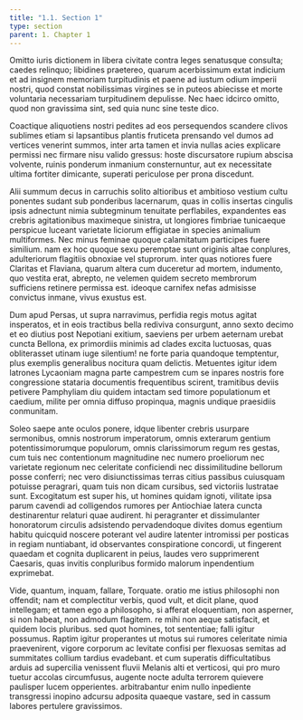 ```yaml
---
title: "1.1. Section 1"
type: section
parent: 1. Chapter 1
---
```

Omitto iuris dictionem in libera civitate contra leges senatusque consulta; caedes relinquo; libidines praetereo, quarum acerbissimum extat indicium et ad insignem memoriam turpitudinis et paene ad iustum odium imperii nostri, quod constat nobilissimas virgines se in puteos abiecisse et morte voluntaria necessariam turpitudinem depulisse. Nec haec idcirco omitto, quod non gravissima sint, sed quia nunc sine teste dico.

Coactique aliquotiens nostri pedites ad eos persequendos scandere clivos sublimes etiam si lapsantibus plantis fruticeta prensando vel dumos ad vertices venerint summos, inter arta tamen et invia nullas acies explicare permissi nec firmare nisu valido gressus: hoste discursatore rupium abscisa volvente, ruinis ponderum inmanium consternuntur, aut ex necessitate ultima fortiter dimicante, superati periculose per prona discedunt.

Alii summum decus in carruchis solito altioribus et ambitioso vestium cultu ponentes sudant sub ponderibus lacernarum, quas in collis insertas cingulis ipsis adnectunt nimia subtegminum tenuitate perflabiles, expandentes eas crebris agitationibus maximeque sinistra, ut longiores fimbriae tunicaeque perspicue luceant varietate liciorum effigiatae in species animalium multiformes.
Nec minus feminae quoque calamitatum participes fuere similium. nam ex hoc quoque sexu peremptae sunt originis altae conplures, adulteriorum flagitiis obnoxiae vel stuprorum. inter quas notiores fuere Claritas et Flaviana, quarum altera cum duceretur ad mortem, indumento, quo vestita erat, abrepto, ne velemen quidem secreto membrorum sufficiens retinere permissa est. ideoque carnifex nefas admisisse convictus inmane, vivus exustus est.

Dum apud Persas, ut supra narravimus, perfidia regis motus agitat insperatos, et in eois tractibus bella rediviva consurgunt, anno sexto decimo et eo diutius post Nepotiani exitium, saeviens per urbem aeternam urebat cuncta Bellona, ex primordiis minimis ad clades excita luctuosas, quas obliterasset utinam iuge silentium! ne forte paria quandoque temptentur, plus exemplis generalibus nocitura quam delictis.
Metuentes igitur idem latrones Lycaoniam magna parte campestrem cum se inpares nostris fore congressione stataria documentis frequentibus scirent, tramitibus deviis petivere Pamphyliam diu quidem intactam sed timore populationum et caedium, milite per omnia diffuso propinqua, magnis undique praesidiis conmunitam.

Soleo saepe ante oculos ponere, idque libenter crebris usurpare sermonibus, omnis nostrorum imperatorum, omnis exterarum gentium potentissimorumque populorum, omnis clarissimorum regum res gestas, cum tuis nec contentionum magnitudine nec numero proeliorum nec varietate regionum nec celeritate conficiendi nec dissimilitudine bellorum posse conferri; nec vero disiunctissimas terras citius passibus cuiusquam potuisse peragrari, quam tuis non dicam cursibus, sed victoriis lustratae sunt.
Excogitatum est super his, ut homines quidam ignoti, vilitate ipsa parum cavendi ad colligendos rumores per Antiochiae latera cuncta destinarentur relaturi quae audirent. hi peragranter et dissimulanter honoratorum circulis adsistendo pervadendoque divites domus egentium habitu quicquid noscere poterant vel audire latenter intromissi per posticas in regiam nuntiabant, id observantes conspiratione concordi, ut fingerent quaedam et cognita duplicarent in peius, laudes vero supprimerent Caesaris, quas invitis conpluribus formido malorum inpendentium exprimebat.

Vide, quantum, inquam, fallare, Torquate. oratio me istius philosophi non offendit; nam et complectitur verbis, quod vult, et dicit plane, quod intellegam; et tamen ego a philosopho, si afferat eloquentiam, non asperner, si non habeat, non admodum flagitem. re mihi non aeque satisfacit, et quidem locis pluribus. sed quot homines, tot sententiae; falli igitur possumus.
Raptim igitur properantes ut motus sui rumores celeritate nimia praevenirent, vigore corporum ac levitate confisi per flexuosas semitas ad summitates collium tardius evadebant. et cum superatis difficultatibus arduis ad supercilia venissent fluvii Melanis alti et verticosi, qui pro muro tuetur accolas circumfusus, augente nocte adulta terrorem quievere paulisper lucem opperientes. arbitrabantur enim nullo inpediente transgressi inopino adcursu adposita quaeque vastare, sed in cassum labores pertulere gravissimos.
